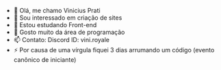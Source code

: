- 👋 Olá, me chamo Vinicius Prati
- 👀 Sou interessado em criação de sites
- 🌱 Estou estudando Front-end
- 💞️ Gosto muito da área de programação
- 📫 Contato: Discord ID: vini.royale
- ⚡ Por causa de uma vírgula fiquei 3 dias arrumando um código (evento canônico de iniciante)
